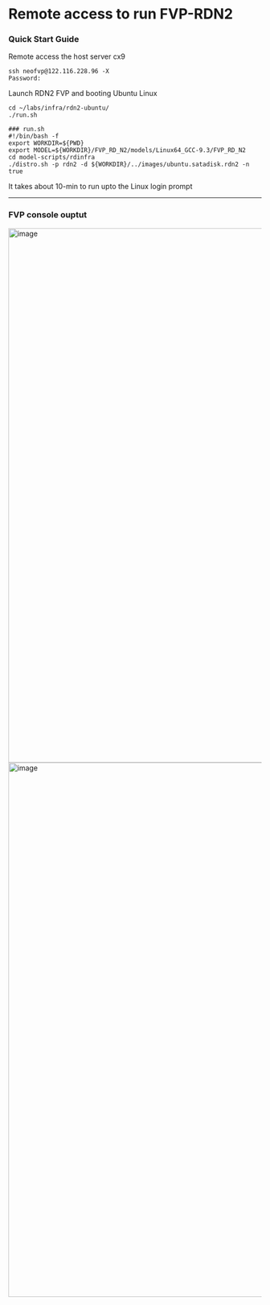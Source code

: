 # Remote access to run FVP-RDN2


### Quick Start Guide

Remote access the host server cx9
```
ssh neofvp@122.116.228.96 -X
Password:
```

Launch RDN2 FVP and booting Ubuntu Linux
```
cd ~/labs/infra/rdn2-ubuntu/
./run.sh
```

```
### run.sh
#!/bin/bash -f
export WORKDIR=${PWD}
export MODEL=${WORKDIR}/FVP_RD_N2/models/Linux64_GCC-9.3/FVP_RD_N2
cd model-scripts/rdinfra
./distro.sh -p rdn2 -d ${WORKDIR}/../images/ubuntu.satadisk.rdn2 -n true
```

It takes about 10-min to run upto the Linux login prompt

---
### FVP console ouptut

<img width="800" height="1062" alt="image" src="https://github.com/user-attachments/assets/1816fe99-268c-41e3-8fb6-8b644958a45f" />
 
<img width="800" height="1062" alt="image" src="https://github.com/user-attachments/assets/abfb50e4-f6a3-4c2e-9c8b-b7392de5e937" />
